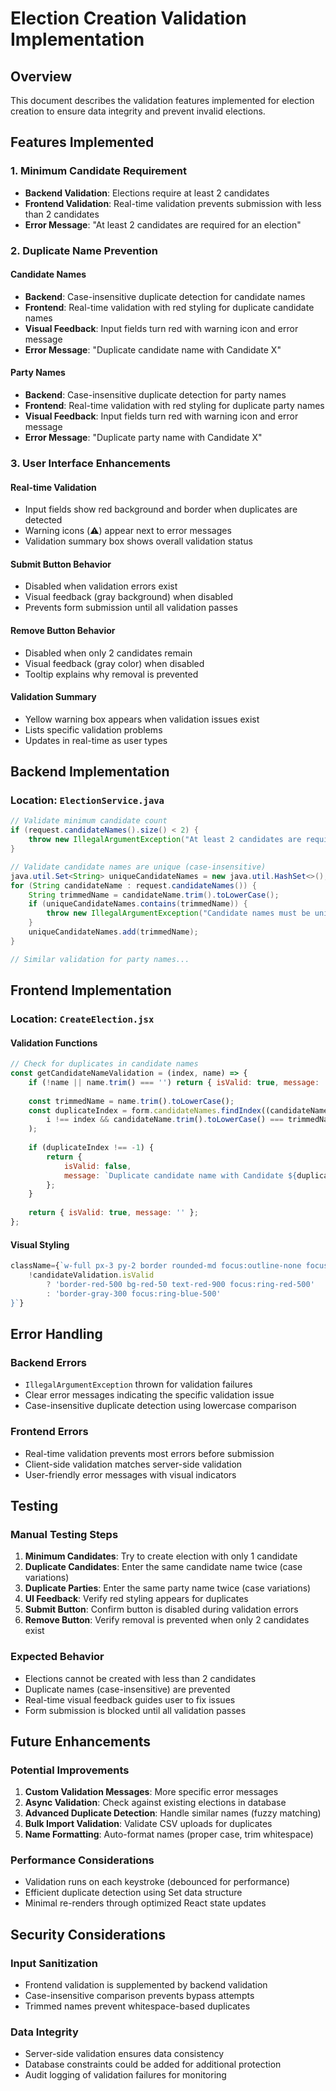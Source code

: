 # Election Creation Validation Implementation

## Overview
This document describes the validation features implemented for election creation to ensure data integrity and prevent invalid elections.

## Features Implemented

### 1. Minimum Candidate Requirement
- **Backend Validation**: Elections require at least 2 candidates
- **Frontend Validation**: Real-time validation prevents submission with less than 2 candidates
- **Error Message**: "At least 2 candidates are required for an election"

### 2. Duplicate Name Prevention

#### Candidate Names
- **Backend**: Case-insensitive duplicate detection for candidate names
- **Frontend**: Real-time validation with red styling for duplicate candidate names
- **Visual Feedback**: Input fields turn red with warning icon and error message
- **Error Message**: "Duplicate candidate name with Candidate X"

#### Party Names
- **Backend**: Case-insensitive duplicate detection for party names
- **Frontend**: Real-time validation with red styling for duplicate party names
- **Visual Feedback**: Input fields turn red with warning icon and error message
- **Error Message**: "Duplicate party name with Candidate X"

### 3. User Interface Enhancements

#### Real-time Validation
- Input fields show red background and border when duplicates are detected
- Warning icons (⚠️) appear next to error messages
- Validation summary box shows overall validation status

#### Submit Button Behavior
- Disabled when validation errors exist
- Visual feedback (gray background) when disabled
- Prevents form submission until all validation passes

#### Remove Button Behavior
- Disabled when only 2 candidates remain
- Visual feedback (gray color) when disabled
- Tooltip explains why removal is prevented

#### Validation Summary
- Yellow warning box appears when validation issues exist
- Lists specific validation problems
- Updates in real-time as user types

## Backend Implementation

### Location: `ElectionService.java`
```java
// Validate minimum candidate count
if (request.candidateNames().size() < 2) {
    throw new IllegalArgumentException("At least 2 candidates are required for an election");
}

// Validate candidate names are unique (case-insensitive)
java.util.Set<String> uniqueCandidateNames = new java.util.HashSet<>();
for (String candidateName : request.candidateNames()) {
    String trimmedName = candidateName.trim().toLowerCase();
    if (uniqueCandidateNames.contains(trimmedName)) {
        throw new IllegalArgumentException("Candidate names must be unique - duplicate name found: " + candidateName.trim());
    }
    uniqueCandidateNames.add(trimmedName);
}

// Similar validation for party names...
```

## Frontend Implementation

### Location: `CreateElection.jsx`

#### Validation Functions
```javascript
// Check for duplicates in candidate names
const getCandidateNameValidation = (index, name) => {
    if (!name || name.trim() === '') return { isValid: true, message: '' };
    
    const trimmedName = name.trim().toLowerCase();
    const duplicateIndex = form.candidateNames.findIndex((candidateName, i) => 
        i !== index && candidateName.trim().toLowerCase() === trimmedName
    );
    
    if (duplicateIndex !== -1) {
        return { 
            isValid: false, 
            message: `Duplicate candidate name with Candidate ${duplicateIndex + 1}` 
        };
    }
    
    return { isValid: true, message: '' };
};
```

#### Visual Styling
```javascript
className={`w-full px-3 py-2 border rounded-md focus:outline-none focus:ring-2 ${
    !candidateValidation.isValid 
        ? 'border-red-500 bg-red-50 text-red-900 focus:ring-red-500' 
        : 'border-gray-300 focus:ring-blue-500'
}`}
```

## Error Handling

### Backend Errors
- `IllegalArgumentException` thrown for validation failures
- Clear error messages indicating the specific validation issue
- Case-insensitive duplicate detection using lowercase comparison

### Frontend Errors
- Real-time validation prevents most errors before submission
- Client-side validation matches server-side validation
- User-friendly error messages with visual indicators

## Testing

### Manual Testing Steps
1. **Minimum Candidates**: Try to create election with only 1 candidate
2. **Duplicate Candidates**: Enter the same candidate name twice (case variations)
3. **Duplicate Parties**: Enter the same party name twice (case variations)
4. **UI Feedback**: Verify red styling appears for duplicates
5. **Submit Button**: Confirm button is disabled during validation errors
6. **Remove Button**: Verify removal is prevented when only 2 candidates exist

### Expected Behavior
- Elections cannot be created with less than 2 candidates
- Duplicate names (case-insensitive) are prevented
- Real-time visual feedback guides user to fix issues
- Form submission is blocked until all validation passes

## Future Enhancements

### Potential Improvements
1. **Custom Validation Messages**: More specific error messages
2. **Async Validation**: Check against existing elections in database
3. **Advanced Duplicate Detection**: Handle similar names (fuzzy matching)
4. **Bulk Import Validation**: Validate CSV uploads for duplicates
5. **Name Formatting**: Auto-format names (proper case, trim whitespace)

### Performance Considerations
- Validation runs on each keystroke (debounced for performance)
- Efficient duplicate detection using Set data structure
- Minimal re-renders through optimized React state updates

## Security Considerations

### Input Sanitization
- Frontend validation is supplemented by backend validation
- Case-insensitive comparison prevents bypass attempts
- Trimmed names prevent whitespace-based duplicates

### Data Integrity
- Server-side validation ensures data consistency
- Database constraints could be added for additional protection
- Audit logging of validation failures for monitoring
